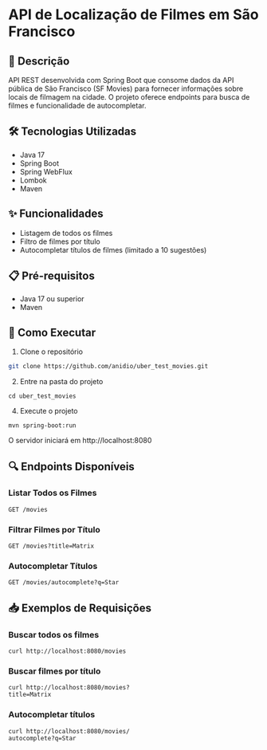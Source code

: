# API de Localização de Filmes em São Francisco

## 📝 Descrição
API REST desenvolvida com Spring Boot que consome dados da API pública de São Francisco (SF Movies) para fornecer informações sobre locais de filmagem na cidade. O projeto oferece endpoints para busca de filmes e funcionalidade de autocompletar.

## 🛠️ Tecnologias Utilizadas
- Java 17
- Spring Boot
- Spring WebFlux
- Lombok
- Maven

## ✨ Funcionalidades
- Listagem de todos os filmes
- Filtro de filmes por título
- Autocompletar títulos de filmes (limitado a 10 sugestões)

## 📋 Pré-requisitos
- Java 17 ou superior
- Maven

## 🚀 Como Executar

1. Clone o repositório
```bash
git clone https://github.com/anidio/uber_test_movies.git
```

2. Entre na pasta do projeto
```
cd uber_test_movies
```
4. Execute o projeto
```
mvn spring-boot:run
```
O servidor iniciará em http://localhost:8080

## 🔍 Endpoints Disponíveis
### Listar Todos os Filmes
```
GET /movies
```
### Filtrar Filmes por Título
```
GET /movies?title=Matrix
```
### Autocompletar Títulos
```
GET /movies/autocomplete?q=Star
```
## 📥 Exemplos de Requisições
### Buscar todos os filmes
```
curl http://localhost:8080/movies
```
### Buscar filmes por título
```
curl http://localhost:8080/movies?
title=Matrix
```
### Autocompletar títulos
```
curl http://localhost:8080/movies/
autocomplete?q=Star
```
